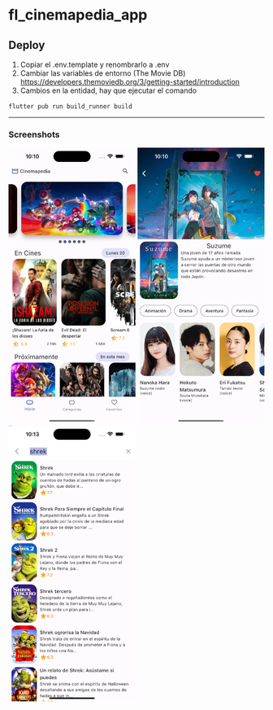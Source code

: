 # fl_cinemapedia_app

## Deploy

1. Copiar el .env.template y renombrarlo a .env
2. Cambiar las variables de entorno (The Movie DB) 
   https://developers.themoviedb.org/3/getting-started/introduction
3. Cambios en la entidad, hay que ejecutar el comando
```
flutter pub run build_runner build
```
<hr/>
<h3>Screenshots</h3>
<div>
  <img src="screenshots/screenshot-1.png" width="250" />
  <img src="screenshots/screenshot-2.png" width="250" />
  <img src="screenshots/screenshot-3.png" width="250" />
</div>

